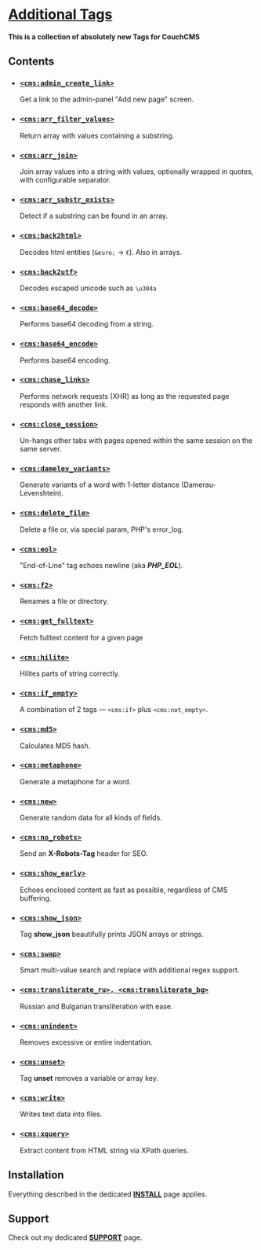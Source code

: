 # [Additional Tags](https://github.com/trendoman/Tweakus-Dilectus/tree/main/anton.cms%40ya.ru__tags-new)

#### This is a collection of absolutely new Tags for CouchCMS

## Contents

* ### [`<cms:admin_create_link>`](admin_create_link/)

   Get a link to the admin-panel "Add new page" screen.

* ### [`<cms:arr_filter_values>`](arr_filter_values/)

   Return array with values containing a substring.

* ### [`<cms:arr_join>`](arr_join/)

   Join array values into a string with values, optionally wrapped in quotes, with configurable separator.

* ### [`<cms:arr_substr_exists>`](arr_substr_exists/)

   Detect if a substring can be found in an array.

* ### [`<cms:back2html>`](back2html/)

   Decodes html entities (`&euro;` → `€`). Also in arrays.

* ### [`<cms:back2utf>`](back2utf/)

   Decodes escaped unicode such as `\u304a`

* ### [`<cms:base64_decode>`](base64_decode/)

   Performs base64 decoding from a string.

* ### [`<cms:base64_encode>`](base64_encode/)

   Performs base64 encoding.

* ### [`<cms:chase_links>`](chase_links/)

   Performs network requests (XHR) as long as the requested page responds with another link.

* ### [`<cms:close_session>`](close_session/)

    Un-hangs other tabs with pages opened within the same session on the same server.

* ### [`<cms:damelev_variants>`](damelev_variants/)

    Generate variants of a word with 1-letter distance (Damerau-Levenshtein).

* ### [`<cms:delete_file>`](delete_file/)

    Delete a file or, via special param, PHP's error_log.

* ### [`<cms:eol>`](eol/)

   "End-of-Line" tag echoes newline (aka ***PHP_EOL***).

* ### [`<cms:f2>`](f2/)

   Renames a file or directory.

* ### [`<cms:get_fulltext>`](get_fulltext/)

   Fetch fulltext content for a given page

* ### [`<cms:hilite>`](hilite/)

   Hilites parts of string correctly.

* ### [`<cms:if_empty>`](if_empty/)

    A combination of 2 tags &mdash; `<cms:if>` plus `<cms:not_empty>`.

* ### [`<cms:md5>`](md5/)

    Calculates MD5 hash.

* ### [`<cms:metaphone>`](metaphone/)

    Generate a metaphone for a word.

* ### [`<cms:new>`](new/)

    Generate random data for all kinds of fields.

* ### [`<cms:no_robots>`](no_robots/)

    Send an **X-Robots-Tag** header for SEO.

* ### [`<cms:show_early>`](show_early/)

    Echoes enclosed content as fast as possible, regardless of CMS buffering.

* ### [`<cms:show_json>`](show_json/)

    Tag **show_json** beautifully prints JSON arrays or strings.

* ### [`<cms:swap>`](swap/)

    Smart multi-value search and replace with additional regex support.

* ### [`<cms:transliterate_ru>, <cms:transliterate_bg>`](transliterate/)

    Russian and Bulgarian transliteration with ease.

* ### [`<cms:unindent>`](unindent/)

    Removes excessive or entire indentation.

* ### [`<cms:unset>`](unset/)

    Tag **unset** removes a variable or array key.

* ### [`<cms:write>`](write/)

    Writes text data into files.

* ### [`<cms:xquery>`](xquery/)

    Extract content from HTML string via XPath queries.

## Installation

Everything described in the dedicated [**INSTALL**](/INSTALL.md) page applies.

## Support

Check out my dedicated [**SUPPORT**](/SUPPORT.md) page.

